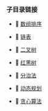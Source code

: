 ### 子目录链接

- :link: [数组排序](./src/main/java/ArraySort)

- :link: [链表](./src/main/java/LinkList)

- :link: [二叉树](./src/main/java/BinaryTree)

- :link: [红黑树](./src/main/java/RedBlackTree)

- :link: [分治法](./src/main/java/MaxSubArray)

- :link: [动态规划](./src/main/java/DynamicProgramming)

- :link: [贪心算法](./src/main/java/GreedyAlgorithm)